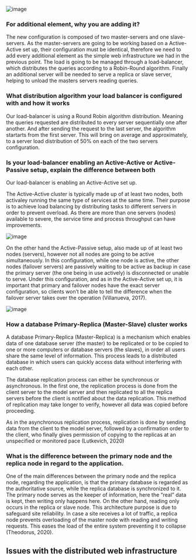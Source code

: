 ![image](https://github.com/ExceptedPrism3/alx-system_engineering-devops/assets/68008341/4e620b9a-5008-4fda-a37a-fb15d3a41313)

### For additional element, why you are adding it?

The new configuration is composed of two master-servers and one slave-servers. As the master-servers are going to be working based on a Active-Active set up, their configuration must be identical, therefore we need to add every additional element as the simple web infrastructure we had in the previous point. The load is going to be managed through a load-balancer, which distributes the queries according to a Robin-Round algorithm. Finally an additional server will be needed to serve a replica or slave server, helping to unload the masters servers reading queries.

### What distribution algorithm your load balancer is configured with and how it works

Our load-balancer is using a Round Robin algorithm distribution. Meaning the queries requested are distributed to every server sequentially one after another. And after sending the request to the last server, the algorithm startarts from the first server. This will bring on average and approximately, to a server load distribution of 50% on each of the two servers configuration.

### Is your load-balancer enabling an Active-Active or Active-Passive setup, explain the difference between both

Our load-balancer is enabling an Active-Active set up.

The Active-Active cluster is typically made up of at least two nodes, both activaley running the same type of services at the same time. Their purpose is to achieve load balancing by distributing tasks to different servers in order to prevent overload. As there are more than one servers (nodes) available to severe, the service time and process throughput can have improvements.

![image](https://github.com/ExceptedPrism3/alx-system_engineering-devops/assets/68008341/18b611ec-d603-41a5-81aa-d9ab062d82ea)

On the other hand the Active-Passive setup, also made up of at least two nodes (servers), however not all nodes are going to be active simultaneously. In this configuration, while one node is active, the other nodes (failover servers) are passively waiting to be active as backup in case the primary server (the one being in use actively) is disconnected or unable to serve. Under this configuration, and as in the Active-Active set up, it is important that primary and failover nodes have the exact server configuration, so clients won’t be able to tell the difference when the failover server takes over the operation (Villanueva, 2017).

![image](https://github.com/ExceptedPrism3/alx-system_engineering-devops/assets/68008341/557b937f-db13-4053-bdd2-ae133c1825db)

### How a database Primary-Replica (Master-Slave) cluster works

A database Primary-Replica (Master-Replica) is a mechanism which enables data of one database server (the master) to be replicated or to be copied to one or more computers or database servers (the slaves), in order all users share the same level of information. This process leads to a distributed database in which users can quickly access data without interfering with each other.

The database replication process can either be synchronous or asynchronous. In the first one, the replication process is done from the client server to the model server and then replicated to all the replica servers before the client is notified about the data replication. This method of replication may take longer to verify, however all data was copied before proceeding.

As in the asynchronous replication process, replication is done by sending data from the client to the model server, followed by a confirmation order to the client, who finally gives permission of copying to the replicas at an unspecified or monitored pace (Lutkevich, 2020)

### What is the difference between the primary node and the replica node in regard to the application.

One of the main differences between the primary node and the replica node, regarding the application, is that the primary database is regarded as the authoritative source, while the replica database is synchronized to it. The primary node serves as the keeper of information, here the “real” data is kept, then writing only happens here. On the other hand, reading only occurs in the replica or slave node. This architecture purpose is due to safeguard site reliability. In case a site receives a lot of traffic, a replica node prevents overloading of the master node with reading and writing requests. This eases the load of the entire system preventing it to collapse (Theodorus, 2020).

## Issues with the distributed web infrastructure

